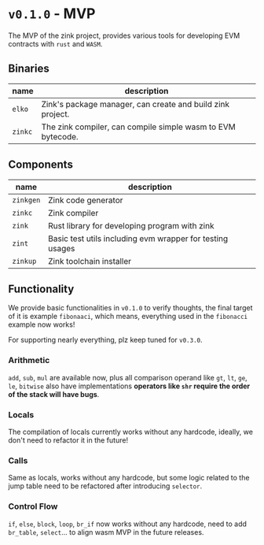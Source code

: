# `v0.1.0` - MVP

The MVP of the zink project, provides various tools for developing
EVM contracts with `rust` and `WASM`.

## Binaries

| name    | description                                                 |
| ------- | ----------------------------------------------------------- |
| `elko`  | Zink's package manager, can create and build zink project.  |
| `zinkc` | The zink compiler, can compile simple wasm to EVM bytecode. |

## Components

| name      | description                                               |
| --------- | --------------------------------------------------------- |
| `zinkgen` | Zink code generator                                       |
| `zinkc`   | Zink compiler                                             |
| `zink`    | Rust library for developing program with zink             |
| `zint`    | Basic test utils including evm wrapper for testing usages |
| `zinkup`  | Zink toolchain installer                                  |

## Functionality

We provide basic functionalities in `v0.1.0` to verify thoughts, the final target
of it is example `fibonaaci`, which means, everything used in the `fibonacci` example
now works!

For supporting nearly everything, plz keep tuned for `v0.3.0`.

### Arithmetic

`add`, `sub`, `mul` are available now, plus all comparison operand like `gt`, `lt`,
`ge`, `le`, `bitwise` also have implementations **operators like `shr` require the
order of the stack will have bugs**.

### Locals

The compilation of locals currently works without any hardcode, ideally, we don't
need to refactor it in the future!

### Calls

Same as locals, works without any hardcode, but some logic related to the jump table
need to be refactored after introducing `selector`.

### Control Flow

`if`, `else`, `block`, `loop`, `br_if` now works without any hardcode, need to add
`br_table`, `select`... to align wasm MVP in the future releases.
